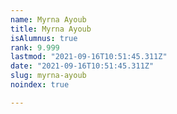 ```yaml
---
name: Myrna Ayoub
title: Myrna Ayoub
isAlumnus: true
rank: 9.999
lastmod: "2021-09-16T10:51:45.311Z"
date: "2021-09-16T10:51:45.311Z"
slug: myrna-ayoub
noindex: true

---
```

